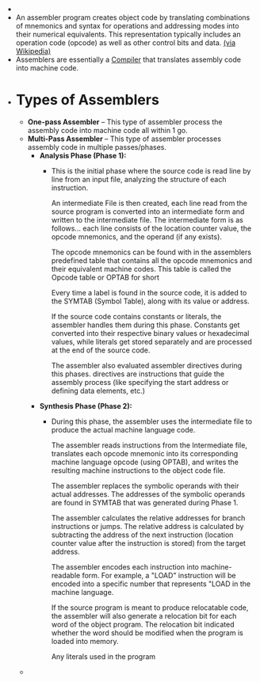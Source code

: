 -
- An assembler program creates object code by translating combinations of mnemonics and syntax for operations and addressing modes into their numerical equivalents.  This representation typically includes an operation code (opcode) as well as other control bits and data. [(via Wikipedia)](https://en.wikipedia.org/wiki/Assembly_language#Assembler)
- Assemblers are essentially a [Compiler]([]) that translates assembly code into machine code.
- # Types of Assemblers
	- **One-pass Assembler** – This type of assembler process the assembly code into machine code all within 1 go.
	- **Multi-Pass Assembler** –  This type of assembler processes assembly code in multiple passes/phases.
		- **Analysis Phase (Phase 1):**
			- This is the initial phase where the source code is read line by line from an input file, analyzing the structure of each instruction.
			  
			  An intermediate File is then created, each line read from the source program is converted into an intermediate form and written to the intermediate file. The intermediate form is as follows... each line consists of the location counter value, the opcode mnemonics, and the operand (if any exists).
			  
			  The opcode mnemonics can be found with in the assemblers predefined table that contains all the opcode mnemonics and their equivalent machine codes.  This table is called the Opcode table or OPTAB for short
			  
			  Every time a label is found in the source code, it is added to the SYMTAB (Symbol Table), along with its value or address.
			  
			  If the source code contains constants or literals, the assembler handles them during this phase. Constants get converted into their respective binary values or hexadecimal values, while literals get stored separately and are processed at the end of the source code. 
			  
			  The assembler also evaluated assembler directives during this phases. directives are instructions that guide the assembly process (like specifying the start address or defining data elements, etc.)
		- **Synthesis Phase (Phase 2):**
			- During this phase, the assembler uses the intermediate file to produce the actual machine language code.
			  
			  The assembler reads instructions from the Intermediate file, translates each opcode mnemonic into its corresponding machine language opcode (using OPTAB), and writes the resulting machine instructions to the object code file.
			  
			  The assembler replaces the symbolic operands with their actual addresses. The addresses of the symbolic operands are found in SYMTAB that was generated during Phase 1. 
			  
			  The assembler calculates the relative addresses for branch instructions or jumps. The relative  address is calculated by subtracting the address of the next instruction (location counter value after the instruction is stored) from the target address.
			  
			  The assembler encodes each instruction into machine-readable form. For example, a "LOAD" instruction  will be encoded into a specific number that represents "LOAD in the machine language.
			  
			  If the source program is meant to produce relocatable code, the assembler will also generate a relocation bit for each word of the object program. The relocation bit indicated whether the word should be modified when the program is loaded into memory.
			  
			  Any literals used in the program
	-